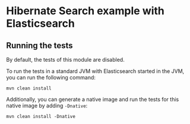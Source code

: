 # Hibernate Search example with Elasticsearch

## Running the tests

By default, the tests of this module are disabled.

To run the tests in a standard JVM with Elasticsearch started in the JVM, you can run the following command:

```
mvn clean install
```

Additionally, you can generate a native image and run the tests for this native image by adding `-Dnative`:

```
mvn clean install -Dnative
```

